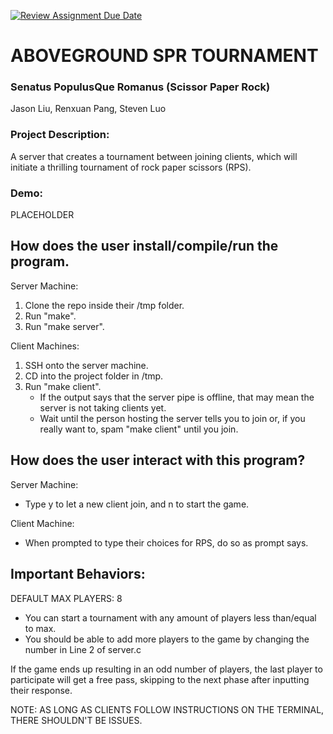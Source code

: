 [![Review Assignment Due Date](https://classroom.github.com/assets/deadline-readme-button-22041afd0340ce965d47ae6ef1cefeee28c7c493a6346c4f15d667ab976d596c.svg)](https://classroom.github.com/a/Vh67aNdh)
# ABOVEGROUND SPR TOURNAMENT

### Senatus PopulusQue Romanus (Scissor Paper Rock)

Jason Liu, Renxuan Pang, Steven Luo

### Project Description:

A server that creates a tournament between joining clients, which will initiate a thrilling tournament of rock paper scissors (RPS).

### Demo:
PLACEHOLDER

## How does the user install/compile/run the program.

Server Machine:
1) Clone the repo inside their /tmp folder.
2) Run "make".
3) Run "make server".

Client Machines:
1) SSH onto the server machine.
2) CD into the project folder in /tmp.
3) Run "make client".
   * If the output says that the server pipe is offline, that may mean the server is not taking clients yet.
   * Wait until the person hosting the server tells you to join or, if you really want to, spam "make client" until you join.

## How does the user interact with this program?

Server Machine:
* Type y to let a new client join, and n to start the game.

Client Machine:
* When prompted to type their choices for RPS, do so as prompt says.

## Important Behaviors:
DEFAULT MAX PLAYERS: 8
* You can start a tournament with any amount of players less than/equal to max.
* You should be able to add more players to the game by changing the number in Line 2 of server.c

If the game ends up resulting in an odd number of players, the last player to participate will get a free pass, skipping to the next phase after inputting their response.

NOTE: AS LONG AS CLIENTS FOLLOW INSTRUCTIONS ON THE TERMINAL, THERE SHOULDN'T BE ISSUES.
